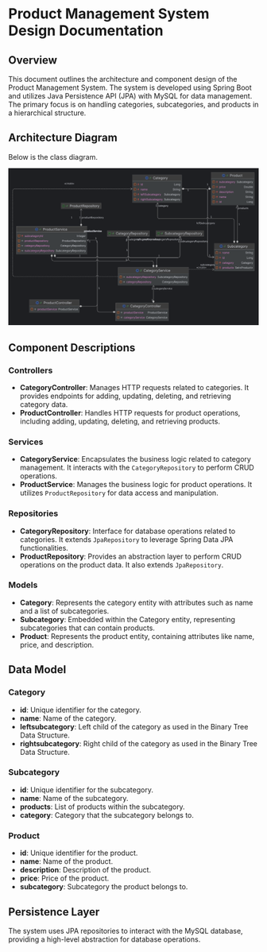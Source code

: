 # Product Management System Design Documentation

## Overview

This document outlines the architecture and component design of the Product Management System. The system is developed using Spring Boot and utilizes Java Persistence API (JPA) with MySQL for data management. The primary focus is on handling categories, subcategories, and products in a hierarchical structure.

## Architecture Diagram

Below is the class diagram.

![alt text](https://github.com/RedeemerNtumy/ProductManagement/blob/main/class-diagram.png?raw=true)


## Component Descriptions
### Controllers

- **CategoryController**: Manages HTTP requests related to categories. It provides endpoints for adding, updating, deleting, and retrieving category data.
- **ProductController**: Handles HTTP requests for product operations, including adding, updating, deleting, and retrieving products.

### Services

- **CategoryService**: Encapsulates the business logic related to category management. It interacts with the `CategoryRepository` to perform CRUD operations.
- **ProductService**: Manages the business logic for product operations. It utilizes `ProductRepository` for data access and manipulation.

### Repositories

- **CategoryRepository**: Interface for database operations related to categories. It extends `JpaRepository` to leverage Spring Data JPA functionalities.
- **ProductRepository**: Provides an abstraction layer to perform CRUD operations on the product data. It also extends `JpaRepository`.

### Models

- **Category**: Represents the category entity with attributes such as name and a list of subcategories.
- **Subcategory**: Embedded within the Category entity, representing subcategories that can contain products.
- **Product**: Represents the product entity, containing attributes like name, price, and description.

## Data Model

### Category

- **id**: Unique identifier for the category.
- **name**: Name of the category.
- **leftsubcategory**: Left child of the category as used in the Binary Tree Data Structure.
- **rightsubcategory**: Right child of the category as used in the Binary Tree Data Structure.

### Subcategory

- **id**: Unique identifier for the subcategory.
- **name**: Name of the subcategory.
- **products**: List of products within the subcategory.
- **category**: Category that the subcategory belongs to.

### Product

- **id**: Unique identifier for the product.
- **name**: Name of the product.
- **description**: Description of the product.
- **price**: Price of the product.
- **subcategory**: Subcategory the product belongs to.

## Persistence Layer

The system uses JPA repositories to interact with the MySQL database, providing a high-level abstraction for database operations.

